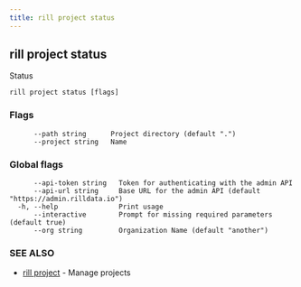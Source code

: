 ```yaml
---
title: rill project status
---
```

## rill project status

Status

```
rill project status [flags]
```

### Flags

```
      --path string      Project directory (default ".")
      --project string   Name
```

### Global flags

```
      --api-token string   Token for authenticating with the admin API
      --api-url string     Base URL for the admin API (default "https://admin.rilldata.io")
  -h, --help               Print usage
      --interactive        Prompt for missing required parameters (default true)
      --org string         Organization Name (default "another")
```

### SEE ALSO

* [rill project](project.md)	 - Manage projects

